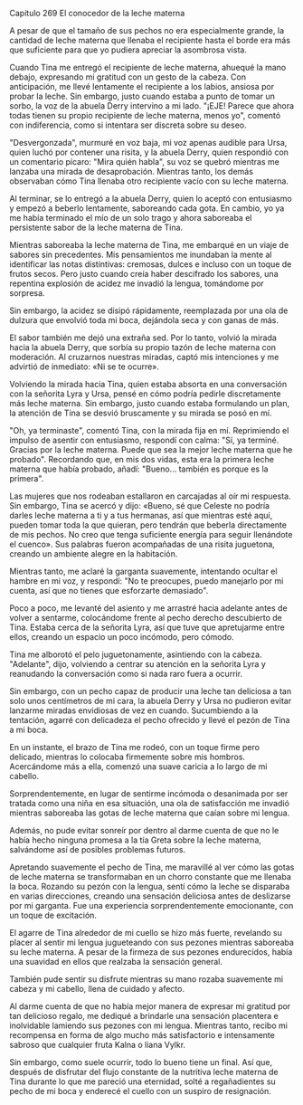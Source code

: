 
Capítulo 269 El conocedor de la leche materna

A pesar de que el tamaño de sus pechos no era especialmente grande, la cantidad de leche materna que llenaba el recipiente hasta el borde era más que suficiente para que yo pudiera apreciar la asombrosa vista.

Cuando Tina me entregó el recipiente de leche materna, ahuequé la mano debajo, expresando mi gratitud con un gesto de la cabeza. Con anticipación, me llevé lentamente el recipiente a los labios, ansiosa por probar la leche. Sin embargo, justo cuando estaba a punto de tomar un sorbo, la voz de la abuela Derry intervino a mi lado. "¡EJE! Parece que ahora todas tienen su propio recipiente de leche materna, menos yo", comentó con indiferencia, como si intentara ser discreta sobre su deseo.

"Desvergonzada", murmuré en voz baja, mi voz apenas audible para Ursa, quien luchó por contener una risita, y la abuela Derry, quien respondió con un comentario pícaro: "Mira quién habla", su voz se quebró mientras me lanzaba una mirada de desaprobación. Mientras tanto, los demás observaban cómo Tina llenaba otro recipiente vacío con su leche materna.

Al terminar, se lo entregó a la abuela Derry, quien lo aceptó con entusiasmo y empezó a beberlo lentamente, saboreando cada gota. En cambio, yo ya me había terminado el mío de un solo trago y ahora saboreaba el persistente sabor de la leche materna de Tina.

Mientras saboreaba la leche materna de Tina, me embarqué en un viaje de sabores sin precedentes. Mis pensamientos me inundaban la mente al identificar las notas distintivas: cremosas, dulces e incluso con un toque de frutos secos. Pero justo cuando creía haber descifrado los sabores, una repentina explosión de acidez me invadió la lengua, tomándome por sorpresa.

Sin embargo, la acidez se disipó rápidamente, reemplazada por una ola de dulzura que envolvió toda mi boca, dejándola seca y con ganas de más.

El sabor también me dejó una extraña sed. Por lo tanto, volvió la mirada hacia la abuela Derry, que sorbía su propio tazón de leche materna con moderación. Al cruzarnos nuestras miradas, captó mis intenciones y me advirtió de inmediato: «Ni se te ocurre».

Volviendo la mirada hacia Tina, quien estaba absorta en una conversación con la señorita Lyra y Ursa, pensé en cómo podría pedirle discretamente más leche materna. Sin embargo, justo cuando estaba formulando un plan, la atención de Tina se desvió bruscamente y su mirada se posó en mí.

"Oh, ya terminaste", comentó Tina, con la mirada fija en mí. Reprimiendo el impulso de asentir con entusiasmo, respondí con calma: "Sí, ya terminé. Gracias por la leche materna. Puede que sea la mejor leche materna que he probado". Recordando que, en mis dos vidas, esta era la primera leche materna que había probado, añadí: "Bueno... también es porque es la primera".

Las mujeres que nos rodeaban estallaron en carcajadas al oír mi respuesta. Sin embargo, Tina se acercó y dijo: «Bueno, sé que Celeste no podría darles leche materna a ti y a tus hermanas, así que mientras esté aquí, pueden tomar toda la que quieran, pero tendrán que beberla directamente de mis pechos. No creo que tenga suficiente energía para seguir llenándote el cuenco». Sus palabras fueron acompañadas de una risita juguetona, creando un ambiente alegre en la habitación.

Mientras tanto, me aclaré la garganta suavemente, intentando ocultar el hambre en mi voz, y respondí: "No te preocupes, puedo manejarlo por mi cuenta, así que no tienes que esforzarte demasiado".

Poco a poco, me levanté del asiento y me arrastré hacia adelante antes de volver a sentarme, colocándome frente al pecho derecho descubierto de Tina. Estaba cerca de la señorita Lyra, así que tuve que apretujarme entre ellos, creando un espacio un poco incómodo, pero cómodo.

Tina me alborotó el pelo juguetonamente, asintiendo con la cabeza. "Adelante", dijo, volviendo a centrar su atención en la señorita Lyra y reanudando la conversación como si nada raro fuera a ocurrir.

Sin embargo, con un pecho capaz de producir una leche tan deliciosa a tan solo unos centímetros de mi cara, la abuela Derry y Ursa no pudieron evitar lanzarme miradas envidiosas de vez en cuando. Sucumbiendo a la tentación, agarré con delicadeza el pecho ofrecido y llevé el pezón de Tina a mi boca.

En un instante, el brazo de Tina me rodeó, con un toque firme pero delicado, mientras lo colocaba firmemente sobre mis hombros. Acercándome más a ella, comenzó una suave caricia a lo largo de mi cabello.

Sorprendentemente, en lugar de sentirme incómoda o desanimada por ser tratada como una niña en esa situación, una ola de satisfacción me invadió mientras saboreaba las gotas de leche materna que caían sobre mi lengua.

Además, no pude evitar sonreír por dentro al darme cuenta de que no le había hecho ninguna promesa a la tía Greta sobre la leche materna, salvándome así de posibles problemas futuros.

Apretando suavemente el pecho de Tina, me maravillé al ver cómo las gotas de leche materna se transformaban en un chorro constante que me llenaba la boca. Rozando su pezón con la lengua, sentí cómo la leche se disparaba en varias direcciones, creando una sensación deliciosa antes de deslizarse por mi garganta. Fue una experiencia sorprendentemente emocionante, con un toque de excitación.

El agarre de Tina alrededor de mi cuello se hizo más fuerte, revelando su placer al sentir mi lengua jugueteando con sus pezones mientras saboreaba su leche materna. A pesar de la firmeza de sus pezones endurecidos, había una suavidad en ellos que realzaba la sensación general.

También pude sentir su disfrute mientras su mano rozaba suavemente mi cabeza y mi cabello, llena de cuidado y afecto.

Al darme cuenta de que no había mejor manera de expresar mi gratitud por tan delicioso regalo, me dediqué a brindarle una sensación placentera e inolvidable lamiendo sus pezones con mi lengua. Mientras tanto, recibo mi recompensa en forma de algo mucho más satisfactorio e intensamente sabroso que cualquier fruta Kalna o liana Vylkr.

Sin embargo, como suele ocurrir, todo lo bueno tiene un final. Así que, después de disfrutar del flujo constante de la nutritiva leche materna de Tina durante lo que me pareció una eternidad, solté a regañadientes su pecho de mi boca y enderecé el cuello con un suspiro de resignación.
